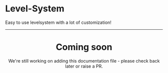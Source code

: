 # Level-System

Easy to use levelsystem with a lot of customization!

---

<center><h1>Coming soon</h1></center>
<center>We're still working on adding this documentation file - please check back later or raise a PR.</center>
